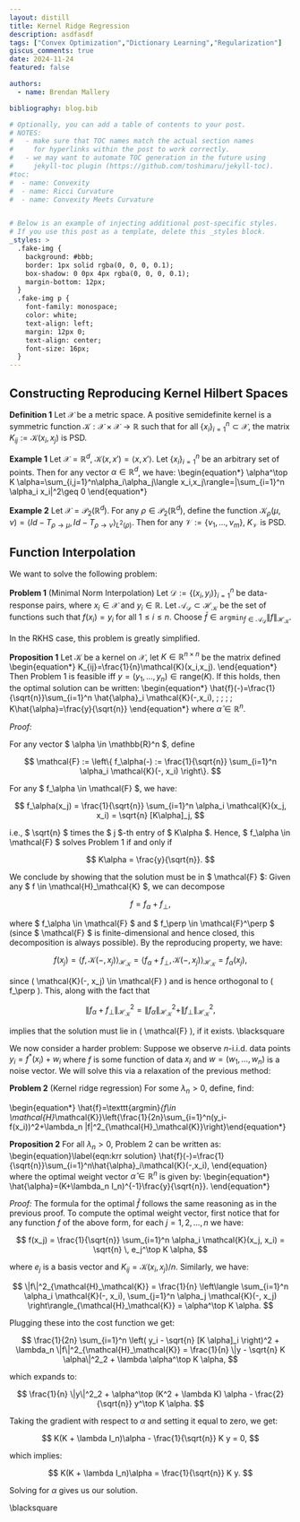 ```yaml
---
layout: distill
title: Kernel Ridge Regression
description: asdfasdf
tags: ["Convex Optimization","Dictionary Learning","Regularization"]
giscus_comments: true
date: 2024-11-24
featured: false

authors:
  - name: Brendan Mallery

bibliography: blog.bib

# Optionally, you can add a table of contents to your post.
# NOTES:
#   - make sure that TOC names match the actual section names
#     for hyperlinks within the post to work correctly.
#   - we may want to automate TOC generation in the future using
#     jekyll-toc plugin (https://github.com/toshimaru/jekyll-toc).
#toc:
#  - name: Convexity
#  - name: Ricci Curvature
#  - name: Convexity Meets Curvature


# Below is an example of injecting additional post-specific styles.
# If you use this post as a template, delete this _styles block.
_styles: >
  .fake-img {
    background: #bbb;
    border: 1px solid rgba(0, 0, 0, 0.1);
    box-shadow: 0 0px 4px rgba(0, 0, 0, 0.1);
    margin-bottom: 12px;
  }
  .fake-img p {
    font-family: monospace;
    color: white;
    text-align: left;
    margin: 12px 0;
    text-align: center;
    font-size: 16px;
  }
---
```


## Constructing Reproducing Kernel Hilbert Spaces

**Definition 1** Let $\mathcal{X}$ be a metric space. A positive semidefinite kernel is a symmetric function $\mathcal{K}:\mathcal{X}\times \mathcal{X}\rightarrow \mathbb{R}$ such that for all $\{x_i\}_{i=1}^n\subset \mathcal{X}$, the matrix $K_{ij}:=\mathcal{K}(x_i,x_j)$ is PSD.


**Example 1**
Let $\mathcal{X}=\mathbb{R}^d$, $\mathcal{K}(x,x')=\langle x,x'\rangle$. Let $\{x_i\}_{i=1}^n$ be an arbitrary set of points. Then for any vector $\alpha\in \mathbb{R}^d$, we have:
\begin{equation*}
\alpha^\top K \alpha=\sum_{i,j=1}^n\alpha_i\alpha_j\langle x_i,x_j\rangle=\|\sum_{i=1}^n \alpha_i x_i\|^2\geq 0
\end{equation*}


**Example 2** Let $\mathcal{X}=\mathcal{P}_2(\mathbb{R}^d)$. For any $\rho\in \mathcal{P}_2(\mathbb{R}^d)$, define the function $\mathcal{K}_\rho(\mu,\nu)=\langle Id-T_{\rho\rightarrow \mu}, Id-T_{\rho\rightarrow \nu}\rangle _{L^2(\rho)}$. Then for any $\mathcal{V}:=\{\nu_1,...,\nu_m\}$, $K_\mathcal{V}$ is PSD.  

## Function Interpolation

We want to solve the following problem: 


**Problem 1** (Minimal Norm Interpolation) Let $\mathcal{D}:=\{(x_i,y_i)\}_{i=1}^n$ be data-response pairs, where $x_i\in \mathcal{X}$ and $y_i\in \mathbb{R}$. Let $\mathcal{A}_\mathcal{D}\subset \mathcal{H}_\mathcal{K}$ be the set of functions such that $f(x_i)=y_i$ for all $1\leq i\leq n.$ Choose $\bar{f}\in \texttt{argmin}_{f\in \mathcal{A}_\mathcal{D}}\|f\|_{\mathcal{H}_\mathcal{K}}$. 


In the RKHS case, this problem is greatly simplified.



**Proposition 1** 
Let $\mathcal{K}$ be a kernel on $\mathcal{X}$, let $K\in \mathbb{R}^{n\times n}$ be the matrix defined
\begin{equation*}
K_{ij}=\frac{1}{n}\mathcal{K}(x_i,x_j).
\end{equation*}
Then Problem 1 is feasible iff $y=(y_1,...,y_n)\in \text{range}(K)$. If this holds, then the optimal solution can be written:
\begin{equation*}
\hat{f}(-)=\frac{1}{\sqrt{n}}\sum_{i=1}^n \hat{\alpha}_i \mathcal{K}(-,x_i), \; \; \; \; K\hat{\alpha}=\frac{y}{\sqrt{n}}
\end{equation*}
where $\hat{\alpha}\in \mathbb{R}^n.$

*Proof:*

For any vector $ \alpha \in \mathbb{R}^n $, define

$$
\mathcal{F} := \left\{ f_\alpha(-) := \frac{1}{\sqrt{n}} \sum_{i=1}^n \alpha_i \mathcal{K}(-, x_i) \right\}.
$$

For any $ f_\alpha \in \mathcal{F} $, we have:

$$
f_\alpha(x_j) = \frac{1}{\sqrt{n}} \sum_{i=1}^n \alpha_i \mathcal{K}(x_j, x_i) = \sqrt{n} [K\alpha]_j,
$$

i.e., $ \sqrt{n} $ times the $ j $-th entry of $ K\alpha $. Hence, $ f_\alpha \in \mathcal{F} $ solves Problem 1 if and only if

$$
K\alpha = \frac{y}{\sqrt{n}}.
$$

We conclude by showing that the solution must be in $ \mathcal{F} $: Given any $ f \in \mathcal{H}_\mathcal{K} $, we can decompose

$$
f = f_\alpha + f_\perp,
$$

where $ f_\alpha \in \mathcal{F} $ and $ f_\perp \in \mathcal{F}^\perp $ (since $ \mathcal{F} $ is finite-dimensional and hence closed, this decomposition is always possible). By the reproducing property, we have:


$$
f(x_j) = \langle f, \mathcal{K}(-, x_j) \rangle_{\mathcal{H}_\mathcal{K}} = \langle f_\alpha + f_\perp, \mathcal{K}(-, x_j) \rangle_{\mathcal{H}_\mathcal{K}} = f_\alpha(x_j),
$$

since \( \mathcal{K}(-, x_j) \in \mathcal{F} \) and is hence orthogonal to \( f_\perp \). This, along with the fact that

$$
\|f_\alpha + f_\perp\|^2_{\mathcal{H}_\mathcal{K}} = \|f_\alpha\|^2_{\mathcal{H}_\mathcal{K}} + \|f_\perp\|^2_{\mathcal{H}_\mathcal{K}},
$$

implies that the solution must lie in \( \mathcal{F} \), if it exists. \blacksquare


We now consider a harder problem: Suppose we observe $n$-i.i.d. data points $y_i=f^*(x_i)+w_i$ where $f$ is some function of data $x_i$ and $w=(w_1,...,w_n)$ is a noise vector. We will solve this via a relaxation of the previous method:


**Problem 2**
(Kernel ridge regression) For some $\lambda_n>0$, define, find: 

\begin{equation*} \hat{f}=\texttt{argmin}_{f\in \mathcal{H}_\mathcal{K}}\left\{\frac{1}{2n}\sum_{i=1}^n(y_i-f(x_i))^2+\lambda_n \|f\|^2_{\mathcal{H}_\mathcal{K}}\right\}\end{equation*}

**Proposition 2**
For all $\lambda_n>0$, Problem 2 can be written as:
\begin{equation}\label{eqn:krr solution}
\hat{f}(-)=\frac{1}{\sqrt{n}}\sum_{i=1}^n\hat{\alpha}_i\mathcal{K}(-,x_i),
\end{equation}
where the optimal weight vector $\hat{\alpha}\in \mathbb{R}^n$ is given by:
\begin{equation*}
\hat{\alpha}=(K+\lambda_n I_n)^{-1}\frac{y}{\sqrt{n}}.
\end{equation*}

*Proof:*
The formula for the optimal $\hat{f}$ follows the same reasoning as in the previous proof. To compute the optimal weight vector, first notice that for any function $f$ of the above form, for each $j = 1, 2, ..., n$ we have:

$$
f(x_j) = \frac{1}{\sqrt{n}} \sum_{i=1}^n \alpha_i \mathcal{K}(x_j, x_i) = \sqrt{n} \, e_j^\top K \alpha,
$$

where $e_j$ is a basis vector and $K_{ij} = \mathcal{K}(x_i, x_j)/n$. Similarly, we have:

$$
\|f\|^2_{\mathcal{H}_\mathcal{K}} = \frac{1}{n} \left\langle \sum_{i=1}^n \alpha_i \mathcal{K}(-, x_i), \sum_{j=1}^n \alpha_j \mathcal{K}(-, x_j) \right\rangle_{\mathcal{H}_\mathcal{K}} = \alpha^\top K \alpha.
$$

Plugging these into the cost function we get:

$$
\frac{1}{2n} \sum_{i=1}^n \left( y_i - \sqrt{n} [K \alpha]_i \right)^2 + \lambda_n \|f\|^2_{\mathcal{H}_\mathcal{K}} = \frac{1}{n} \|y - \sqrt{n} K \alpha\|^2_2 + \lambda \alpha^\top K \alpha,
$$

which expands to:

$$
\frac{1}{n} \|y\|^2_2 + \alpha^\top (K^2 + \lambda K) \alpha - \frac{2}{\sqrt{n}} y^\top K \alpha.
$$

Taking the gradient with respect to $\alpha$ and setting it equal to zero, we get:

$$
K(K + \lambda I_n)\alpha - \frac{1}{\sqrt{n}} K y = 0,
$$

which implies:

$$
K(K + \lambda I_n)\alpha = \frac{1}{\sqrt{n}} K y.
$$

Solving for $\alpha$ gives us our solution.

\blacksquare